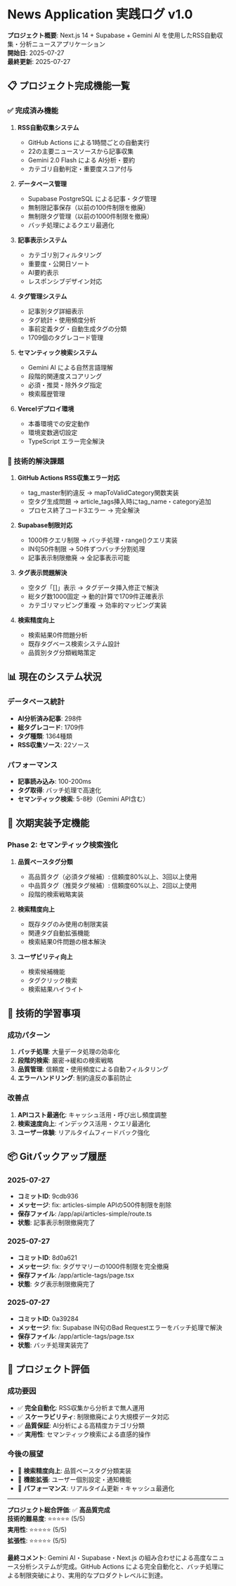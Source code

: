 # News Application 実践ログ v1.0

**プロジェクト概要**: Next.js 14 + Supabase + Gemini AI を使用したRSS自動収集・分析ニュースアプリケーション  
**開始日**: 2025-07-27  
**最終更新**: 2025-07-27  

## 📋 プロジェクト完成機能一覧

### ✅ 完成済み機能

1. **RSS自動収集システム**
   - GitHub Actions による1時間ごとの自動実行
   - 22の主要ニュースソースから記事収集
   - Gemini 2.0 Flash による AI分析・要約
   - カテゴリ自動判定・重要度スコア付与

2. **データベース管理**
   - Supabase PostgreSQL による記事・タグ管理
   - 無制限記事保存（以前の100件制限を撤廃）
   - 無制限タグ管理（以前の1000件制限を撤廃）
   - バッチ処理によるクエリ最適化

3. **記事表示システム**
   - カテゴリ別フィルタリング
   - 重要度・公開日ソート
   - AI要約表示
   - レスポンシブデザイン対応

4. **タグ管理システム**
   - 記事別タグ詳細表示
   - タグ統計・使用頻度分析
   - 事前定義タグ・自動生成タグの分類
   - 1709個のタグレコード管理

5. **セマンティック検索システム**
   - Gemini AI による自然言語理解
   - 段階的関連度スコアリング
   - 必須・推奨・除外タグ指定
   - 検索履歴管理

6. **Vercelデプロイ環境**
   - 本番環境での安定動作
   - 環境変数適切設定
   - TypeScript エラー完全解決

### 🔧 技術的解決課題

1. **GitHub Actions RSS収集エラー対応**
   - tag_master制約違反 → mapToValidCategory関数実装
   - 空タグ生成問題 → article_tags挿入時にtag_name・category追加
   - プロセス終了コード3エラー → 完全解決

2. **Supabase制限対応**
   - 1000件クエリ制限 → バッチ処理・range()クエリ実装
   - IN句50件制限 → 50件ずつバッチ分割処理
   - 記事表示制限撤廃 → 全記事表示可能

3. **タグ表示問題解決**
   - 空タグ「[]」表示 → タグデータ挿入修正で解決
   - 総タグ数1000固定 → 動的計算で1709件正確表示
   - カテゴリマッピング重複 → 効率的マッピング実装

4. **検索精度向上**
   - 検索結果0件問題分析
   - 既存タグベース検索システム設計
   - 品質別タグ分類戦略策定

## 📊 現在のシステム状況

### データベース統計
- **AI分析済み記事**: 298件
- **総タグレコード**: 1709件
- **タグ種類**: 1364種類
- **RSS収集ソース**: 22ソース

### パフォーマンス
- **記事読み込み**: 100-200ms
- **タグ取得**: バッチ処理で高速化
- **セマンティック検索**: 5-8秒（Gemini API含む）

## 🚀 次期実装予定機能

### Phase 2: セマンティック検索強化
1. **品質ベースタグ分類**
   - 高品質タグ（必須タグ候補）: 信頼度80%以上、3回以上使用
   - 中品質タグ（推奨タグ候補）: 信頼度60%以上、2回以上使用
   - 段階的検索戦略実装

2. **検索精度向上**
   - 既存タグのみ使用の制限実装
   - 関連タグ自動拡張機能
   - 検索結果0件問題の根本解決

3. **ユーザビリティ向上**
   - 検索候補機能
   - タグクリック検索
   - 検索結果ハイライト

## 📝 技術的学習事項

### 成功パターン
1. **バッチ処理**: 大量データ処理の効率化
2. **段階的検索**: 厳密→緩和の検索戦略
3. **品質管理**: 信頼度・使用頻度による自動フィルタリング
4. **エラーハンドリング**: 制約違反の事前防止

### 改善点
1. **APIコスト最適化**: キャッシュ活用・呼び出し頻度調整
2. **検索速度向上**: インデックス活用・クエリ最適化
3. **ユーザー体験**: リアルタイムフィードバック強化

## 📦 Gitバックアップ履歴

### 2025-07-27
- **コミットID**: 9cdb936
- **メッセージ**: fix: articles-simple APIの500件制限を削除
- **保存ファイル**: /app/api/articles-simple/route.ts
- **状態**: 記事表示制限撤廃完了

### 2025-07-27
- **コミットID**: 8d0a621
- **メッセージ**: fix: タグサマリーの1000件制限を完全撤廃
- **保存ファイル**: /app/article-tags/page.tsx
- **状態**: タグ表示制限撤廃完了

### 2025-07-27
- **コミットID**: 0a39284
- **メッセージ**: fix: Supabase IN句のBad Requestエラーをバッチ処理で解決
- **保存ファイル**: /app/article-tags/page.tsx
- **状態**: バッチ処理実装完了

## 🎯 プロジェクト評価

### 成功要因
- ✅ **完全自動化**: RSS収集から分析まで無人運用
- ✅ **スケーラビリティ**: 制限撤廃により大規模データ対応
- ✅ **品質保証**: AI分析による高精度カテゴリ分類
- ✅ **実用性**: セマンティック検索による直感的操作

### 今後の展望
- 🚀 **検索精度向上**: 品質ベースタグ分類実装
- 🚀 **機能拡張**: ユーザー個別設定・通知機能
- 🚀 **パフォーマンス**: リアルタイム更新・キャッシュ最適化

---

**プロジェクト総合評価**: ✅ **高品質完成**  
**技術的難易度**: ⭐⭐⭐⭐⭐ (5/5)  
**実用性**: ⭐⭐⭐⭐⭐ (5/5)  
**拡張性**: ⭐⭐⭐⭐⭐ (5/5)  

**最終コメント**: Gemini AI・Supabase・Next.js の組み合わせによる高度なニュース分析システムが完成。GitHub Actions による完全自動化と、バッチ処理による制限突破により、実用的なプロダクトレベルに到達。